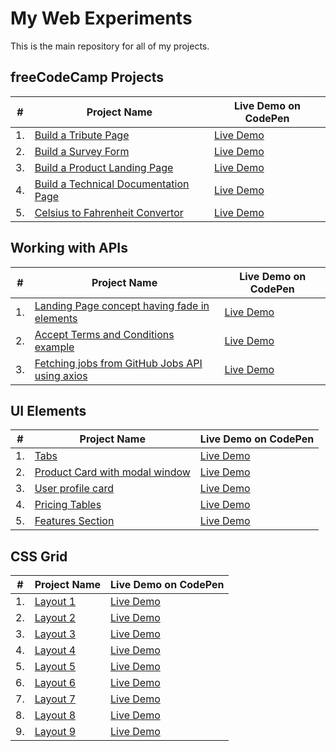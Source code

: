 # My Web Experiments

This is the main repository for all of my projects.

## freeCodeCamp Projects

|  #  | Project Name                                                                                                                                                                                     | Live Demo on CodePen                                         |
| :-: | ------------------------------------------------------------------------------------------------------------------------------------------------------------------------------------------------ | ------------------------------------------------------------ |
| 1.  | [Build a Tribute Page](https://github.com/alexandracaulea/freecodecamp-projects/tree/master/Responsive-Web-Design-Projects/Build%20a%20Tribute%20Page)                                           | [Live Demo](https://codepen.io/alexandracaulea/full/MWwgbEv) |
| 2.  | [Build a Survey Form](https://github.com/alexandracaulea/freecodecamp-projects/tree/master/Responsive-Web-Design-Projects/Build%20a%20Survey%20Form)                                             | [Live Demo](https://codepen.io/alexandracaulea/full/YzXdNbY) |
| 3.  | [Build a Product Landing Page](https://github.com/alexandracaulea/freecodecamp-projects/tree/master/Responsive-Web-Design-Projects/Build%20a%20Product%20Landing%20Page)                         | [Live Demo](https://codepen.io/alexandracaulea/full/QWbObOQ) |
| 4.  | [Build a Technical Documentation Page](https://github.com/alexandracaulea/freecodecamp-projects/tree/master/Responsive-Web-Design-Projects/Build%20a%20Technical%20Documentation%20Page)         | [Live Demo](https://codepen.io/alexandracaulea/full/zYGKdzZ) |
| 5.  | [Celsius to Fahrenheit Convertor](https://github.com/alexandracaulea/freecodecamp-projects/tree/master/JavaScript-Algorithms-and-Data-Structures-Projects/Celsius%20to%20Fahrenheit%20Convertor) | [Live Demo](https://codepen.io/alexandracaulea/full/rNVKLor) |

## Working with APIs

|  #  | Project Name                                                                                                                                          | Live Demo on CodePen                                         |
| :-: | ----------------------------------------------------------------------------------------------------------------------------------------------------- | ------------------------------------------------------------ |
| 1.  | [Landing Page concept having fade in elements](https://github.com/alexandracaulea/working-with-apis/tree/master/Sign%20up%20Landing%20Page)           | [Live Demo](https://codepen.io/alexandracaulea/full/mdygyxV) |
| 2.  | [Accept Terms and Conditions example](https://github.com/alexandracaulea/working-with-apis/tree/master/Accept%20Terms%20and%20Conditions%20Component) | [Live Demo](https://codepen.io/alexandracaulea/full/VwYOPKM) |
| 3.  | [Fetching jobs from GitHub Jobs API using axios](https://github.com/alexandracaulea/working-with-apis/tree/master/Fetching%20and%20Displaying%20Jobs) | [Live Demo](https://codepen.io/alexandracaulea/full/VwLBGOj) |

## UI Elements

|  #  | Project Name                                                                                                | Live Demo on CodePen                                         |
| :-: | ----------------------------------------------------------------------------------------------------------- | ------------------------------------------------------------ |
| 1.  | [Tabs](https://github.com/alexandracaulea/ui-elements/tree/master/UI%20Tabs)                                | [Live Demo](https://codepen.io/alexandracaulea/full/zYxmoop) |
| 2.  | [Product Card with modal window](https://github.com/alexandracaulea/ui-elements/tree/master/Product%20Card) | [Live Demo](https://codepen.io/alexandracaulea/full/QWwJgdM) |
| 3.  | [User profile card](https://github.com/alexandracaulea/ui-elements/tree/master/User%20Profile%20Card)       | [Live Demo](https://codepen.io/alexandracaulea/full/wvBLyqJ) |
| 4.  | [Pricing Tables](https://github.com/alexandracaulea/ui-elements/tree/master/Pricing%20Tables)               | [Live Demo](https://codepen.io/alexandracaulea/full/xxGVPYd) |
| 5.  | [Features Section](https://github.com/alexandracaulea/ui-elements/tree/master/Four%20Card%20Layout)         | [Live Demo](https://codepen.io/alexandracaulea/full/dyoOJKd) |

## CSS Grid

|  #  | Project Name                                                         | Live Demo on CodePen                                         |
| :-: | -------------------------------------------------------------------- | ------------------------------------------------------------ |
| 1.  | [Layout 1](https://github.com/alexandracaulea/layouts/tree/master/1) | [Live Demo](https://codepen.io/alexandracaulea/full/VwYMwRp) |
| 2.  | [Layout 2](https://github.com/alexandracaulea/layouts/tree/master/2) | [Live Demo](https://codepen.io/alexandracaulea/full/QWwmdPG) |
| 3.  | [Layout 3](https://github.com/alexandracaulea/layouts/tree/master/3) | [Live Demo](https://codepen.io/alexandracaulea/full/ZEYoGmz) |
| 4.  | [Layout 4](https://github.com/alexandracaulea/layouts/tree/master/4) | [Live Demo](https://codepen.io/alexandracaulea/full/ZEYoaPe) |
| 5.  | [Layout 5](https://github.com/alexandracaulea/layouts/tree/master/5) | [Live Demo](https://codepen.io/alexandracaulea/full/abzGrjz) |
| 6.  | [Layout 6](https://github.com/alexandracaulea/layouts/tree/master/6) | [Live Demo](https://codepen.io/alexandracaulea/full/wvBxGYr) |
| 7.  | [Layout 7](https://github.com/alexandracaulea/layouts/tree/master/7) | [Live Demo](https://codepen.io/alexandracaulea/full/JjoBwZL) |
| 8.  | [Layout 8](https://github.com/alexandracaulea/layouts/tree/master/8) | [Live Demo](https://codepen.io/alexandracaulea/full/JjoavbN) |
| 9.  | [Layout 9](https://github.com/alexandracaulea/layouts/tree/master/9) | [Live Demo](https://codepen.io/alexandracaulea/full/Exaddav) |
